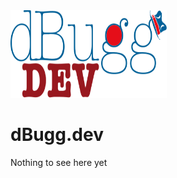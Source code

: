 <img src="./public/dBuggDevLogoOL.svg" height=140px width=250px>

# dBugg.dev

Nothing to see here yet
